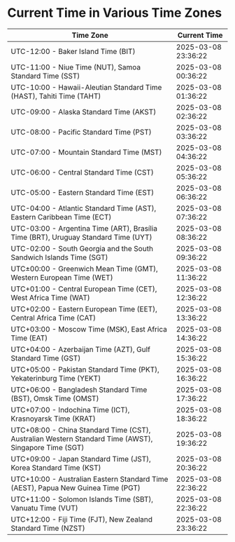 # Current Time in Various Time Zones

| Time Zone | Current Time |
|-----------|--------------|
| UTC-12:00 - Baker Island Time (BIT) | 2025-03-08 23:36:22 |
| UTC-11:00 - Niue Time (NUT), Samoa Standard Time (SST) | 2025-03-08 00:36:22 |
| UTC-10:00 - Hawaii-Aleutian Standard Time (HAST), Tahiti Time (TAHT) | 2025-03-08 01:36:22 |
| UTC-09:00 - Alaska Standard Time (AKST) | 2025-03-08 02:36:22 |
| UTC-08:00 - Pacific Standard Time (PST) | 2025-03-08 03:36:22 |
| UTC-07:00 - Mountain Standard Time (MST) | 2025-03-08 04:36:22 |
| UTC-06:00 - Central Standard Time (CST) | 2025-03-08 05:36:22 |
| UTC-05:00 - Eastern Standard Time (EST) | 2025-03-08 06:36:22 |
| UTC-04:00 - Atlantic Standard Time (AST), Eastern Caribbean Time (ECT) | 2025-03-08 07:36:22 |
| UTC-03:00 - Argentina Time (ART), Brasília Time (BRT), Uruguay Standard Time (UYT) | 2025-03-08 08:36:22 |
| UTC-02:00 - South Georgia and the South Sandwich Islands Time (SGT) | 2025-03-08 09:36:22 |
| UTC±00:00 - Greenwich Mean Time (GMT), Western European Time (WET) | 2025-03-08 11:36:22 |
| UTC+01:00 - Central European Time (CET), West Africa Time (WAT) | 2025-03-08 12:36:22 |
| UTC+02:00 - Eastern European Time (EET), Central Africa Time (CAT) | 2025-03-08 13:36:22 |
| UTC+03:00 - Moscow Time (MSK), East Africa Time (EAT) | 2025-03-08 14:36:22 |
| UTC+04:00 - Azerbaijan Time (AZT), Gulf Standard Time (GST) | 2025-03-08 15:36:22 |
| UTC+05:00 - Pakistan Standard Time (PKT), Yekaterinburg Time (YEKT) | 2025-03-08 16:36:22 |
| UTC+06:00 - Bangladesh Standard Time (BST), Omsk Time (OMST) | 2025-03-08 17:36:22 |
| UTC+07:00 - Indochina Time (ICT), Krasnoyarsk Time (KRAT) | 2025-03-08 18:36:22 |
| UTC+08:00 - China Standard Time (CST), Australian Western Standard Time (AWST), Singapore Time (SGT) | 2025-03-08 19:36:22 |
| UTC+09:00 - Japan Standard Time (JST), Korea Standard Time (KST) | 2025-03-08 20:36:22 |
| UTC+10:00 - Australian Eastern Standard Time (AEST), Papua New Guinea Time (PGT) | 2025-03-08 22:36:22 |
| UTC+11:00 - Solomon Islands Time (SBT), Vanuatu Time (VUT) | 2025-03-08 22:36:22 |
| UTC+12:00 - Fiji Time (FJT), New Zealand Standard Time (NZST) | 2025-03-08 23:36:22 |
